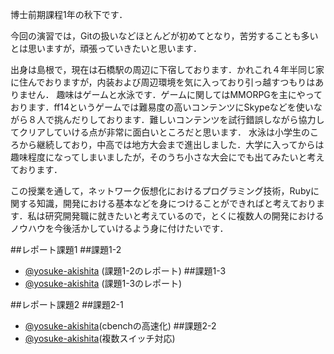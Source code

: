 博士前期課程1年の秋下です．

今回の演習では，Gitの扱いなどほとんどが初めてとなり，苦労することも多いとは思いますが，頑張っていきたいと思います．

出身は島根で，現在は石橋駅の周辺に下宿しております．かれこれ４年半同じ家に住んでおりますが，内装および周辺環境を気に入っており引っ越すつもりはありません．
趣味はゲームと水泳です．ゲームに関してはMMORPGを主にやっております．ff14というゲームでは難易度の高いコンテンツにSkypeなどを使いながら８人で挑んだりしております．難しいコンテンツを試行錯誤しながら協力してクリアしていける点が非常に面白いところだと思います．
水泳は小学生のころから継続しており，中高では地方大会まで進出しました．大学に入ってからは趣味程度になってしまいましたが，そのうち小さな大会にでも出てみたいと考えております．

この授業を通して，ネットワーク仮想化におけるプログラミング技術，Rubyに関する知識，開発における基本などを身につけることができればと考えております．私は研究開発職に就きたいと考えているので，とくに複数人の開発におけるノウハウを今後活かしていけるよう身に付けたいです．


##レポート課題1
##課題1-2
* [@yosuke-akishita](https://github.com/handai-trema/hello-trema-yosuke-akishita/blob/master/%E6%83%85%E5%A0%B1%E3%83%8D%E3%83%83%E3%83%88%E3%83%AF%E3%83%BC%E3%82%AF%E5%AD%A6%E6%BC%94%E7%BF%922-y-akishita-1-2.pdf) (課題1-2のレポート)
##課題1-3
* [@yosuke-akishita](https://github.com/handai-trema/hello-trema-yosuke-akishita/blob/develop/%E6%83%85%E5%A0%B1%E3%83%8D%E3%83%83%E3%83%88%E3%83%AF%E3%83%BC%E3%82%AF%E5%AD%A6%E6%BC%94%E7%BF%922-y-akishita-1-3.pdf) (課題1-3のレポート)


##レポート課題2
##課題2-1
* [@yosuke-akishita](https://github.com/handai-trema/cbench-yosuke-akishita/blob/master/%E6%83%85%E5%A0%B1%E3%83%8D%E3%83%83%E3%83%88%E3%83%AF%E3%83%BC%E3%82%AF%E5%AD%A6%E6%BC%94%E7%BF%922-y-akishita-cbench%E3%81%AE%E9%AB%98%E9%80%9F%E5%8C%96.pdf)(cbenchの高速化)
##課題2-2
* [@yosuke-akishita](https://github.com/handai-trema/learning-switch-yosuke-akishita/blob/master/%E6%83%85%E5%A0%B1%E3%83%8D%E3%83%83%E3%83%88%E3%83%AF%E3%83%BC%E3%82%AF%E5%AD%A6%E6%BC%94%E7%BF%922-y-akishita-%E8%A4%87%E6%95%B0%E3%82%B9%E3%82%A4%E3%83%83%E3%83%81%E5%AF%BE%E5%BF%9C.pdf)(複数スイッチ対応)
